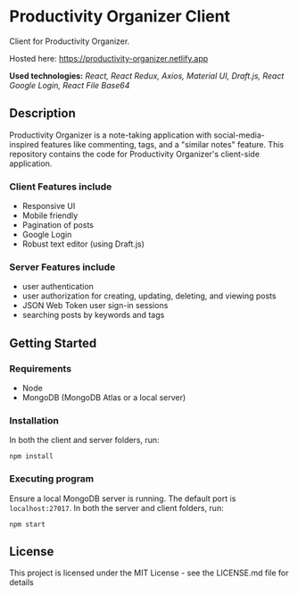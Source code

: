 # Productivity Organizer Client

Client for Productivity Organizer. 

Hosted here: https://productivity-organizer.netlify.app

**Used technologies:** *React, React Redux, Axios, Material UI, Draft.js, React Google Login, React File Base64*

## Description

Productivity Organizer is a note-taking application with social-media-inspired features like commenting, tags, and a "similar notes" feature. This repository contains the code for Productivity Organizer's client-side application. 

### Client Features include
* Responsive UI 
* Mobile friendly
* Pagination of posts
* Google Login
* Robust text editor (using Draft.js)

### Server Features include
* user authentication
* user authorization for creating, updating, deleting, and viewing posts 
* JSON Web Token user sign-in sessions
* searching posts by keywords and tags 

## Getting Started

### Requirements

* Node
* MongoDB (MongoDB Atlas or a local server)

### Installation
In both the client and server folders, run:
```
npm install
```

### Executing program
Ensure a local MongoDB server is running. The default port is `localhost:27017`. In both the server and client folders, run: 
```
npm start
```

## License

This project is licensed under the MIT License - see the LICENSE.md file for details